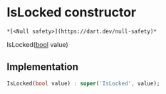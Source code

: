 


# IsLocked constructor




    *[<Null safety>](https://dart.dev/null-safety)*



IsLocked([bool](https://api.flutter.dev/flutter/dart-core/bool-class.html) value)





## Implementation

```dart
IsLocked(bool value) : super('IsLocked', value);
```







